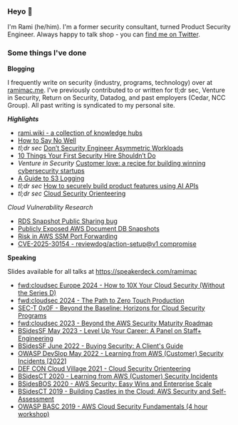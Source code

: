 ### Heyo 👋

I'm Rami (he/him). I'm a former security consultant, turned Product Security Engineer. Always happy to talk shop - you can [find me on Twitter](https://twitter.com/ramimacisabird).

### Some things I've done


**Blogging**

I frequently write on security (industry, programs, technology) over at [ramimac.me](https://ramimac.me). I've previously contributed to or written for tl;dr sec, Venture in Security, Return on Security, Datadog, and past employers (Cedar, NCC Group). All past writing is syndicated to my personal site.

***Highlights***

* [rami.wiki - a collection of knowledge hubs](https://rami.wiki)
* [How to Say No Well](https://ramimac.me/saying-no)
* *tl;dr sec* [Don’t Security Engineer Asymmetric Workloads](https://tldrsec.com/p/dont-security-engineer-asymmetry)
* [10 Things Your First Security Hire Shouldn’t Do](https://ramimac.me/ten-things)
* *Venture in Security* [Customer love: a recipe for building winning cybersecurity startups](https://ventureinsecurity.net/p/customer-love-a-recipe-for-building)
* [A Guide to S3 Logging](https://ramimac.me/s3-logging)
* *tl;dr sec* [How to securely build product features using AI APIs](https://tldrsec.com/p/securely-build-product-ai-machine-learning)
* *tl;dr sec* [Cloud Security Orienteering](https://tldrsec.com/blog/cloud-security-orienteering/)

_Cloud Vulnerability Research_
* [RDS Snapshot Public Sharing bug](https://ramimac.me/rds-sharing)
* [Publicly Exposed AWS Document DB Snapshots](https://ramimac.me/exposed-docdb)
* [Risk in AWS SSM Port Forwarding](https://ramimac.me/ssm-iam)
* [CVE-2025-30154 - reviewdog/action-setup@v1 compromise](https://www.wiz.io/blog/new-github-action-supply-chain-attack-reviewdog-action-setup)



**Speaking**

Slides available for all talks at https://speakerdeck.com/ramimac

* [fwd:cloudsec Europe 2024 - How to 10X Your Cloud Security (Without the Series D)](https://www.youtube.com/watch?v=DgWLWtFbO_o)
* [fwd:cloudsec 2024 - The Path to Zero Touch Production](https://www.youtube.com/watch?v=agzrIBY0ScQ)
* [SEC-T 0x0F - Beyond the Baseline: Horizons for Cloud Security Programs](https://www.youtube.com/watch?v=YPuxkgRVk1Y)
* [fwd:cloudsec 2023 - Beyond the AWS Security Maturity Roadmap](https://www.youtube.com/watch?v=V4TIcBSR1w8)
* [BSidesSF May 2023 - Level Up Your Career: A Panel on Staff+ Engineering](https://www.youtube.com/watch?v=OJyFP14tgjk)
* [BSidesSF June 2022 - Buying Security: A Client's Guide](https://www.youtube.com/watch?v=UmpKy0iTGTg)
* [OWASP DevSlop May 2022 - Learning from AWS (Customer) Security Incidents \[2022\]](https://www.youtube.com/watch?v=JBUgAXvcObU)
* [DEF CON Cloud Village 2021 - Cloud Security Orienteering](https://speakerdeck.com/ramimac/cloud-security-orienteering)
* [BSidesCT 2020 - Learning from AWS (Customer) Security Incidents](https://speakerdeck.com/ramimac/learning-from-aws-customer-security-incidents)
* [BSidesBOS 2020 - AWS Security: Easy Wins and Enterprise Scale](https://speakerdeck.com/ramimac/aws-security-easy-wins-and-enterprise-scale)
* [BSidesCT 2019 - Building Castles in the Cloud: AWS Security and Self-Assessment](https://speakerdeck.com/ramimac/building-castles-in-the-cloud-aws-security-and-self-assessment)
* [OWASP BASC 2019 - AWS Cloud Security Fundamentals (4 hour workshop)](https://speakerdeck.com/ramimac/aws-cloud-security-fundamentals)
